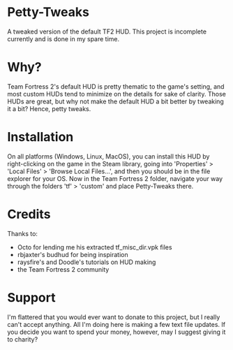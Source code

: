 # Petty-Tweaks
A tweaked version of the default TF2 HUD. This project is incomplete currently and is done in my spare time.

# Why?
Team Fortress 2's default HUD is pretty thematic to the game's setting, and most custom HUDs tend to minimize on the details for sake of clarity. Those HUDs are great, but why not make the default HUD a bit better by tweaking it a bit? Hence, petty tweaks.

# Installation
On all platforms (Windows, Linux, MacOS), you can install this HUD by right-clicking on the game in the Steam library, going into 'Properties' > 'Local Files' > 'Browse Local Files...', and then you should be in the file explorer for your OS. Now in the Team Fortress 2 folder, navigate your way through the folders 'tf' > 'custom' and place Petty-Tweaks there.

# Credits
Thanks to:
- Octo for lending me his extracted tf_misc_dir.vpk files
- rbjaxter's budhud for being inspiration
- raysfire's and Doodle's tutorials on HUD making
- the Team Fortress 2 community

# Support
I'm flattered that you would ever want to donate to this project, but I really can't accept anything. All I'm doing here is making a few text file updates. If you decide you want to spend your money, however, may I suggest giving it to charity?
